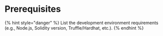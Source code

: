 # Prerequisites

{% hint style="danger" %}
List the development environment requirements (e.g., Node.js, Solidity version, Truffle/Hardhat, etc.).
{% endhint %}

